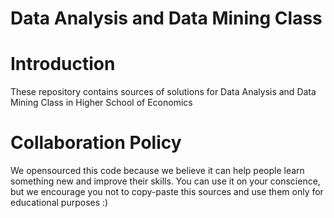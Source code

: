 # Data Analysis and Data Mining Class

Introduction
============

These repository contains sources of solutions for Data Analysis and Data Mining Class in Higher School of Economics

Collaboration Policy
==========

We opensourced this code because we believe it can help people learn something new and improve their skills.
You can use it on your conscience, but we encourage you not to copy-paste this sources and use
them only for educational purposes :)
